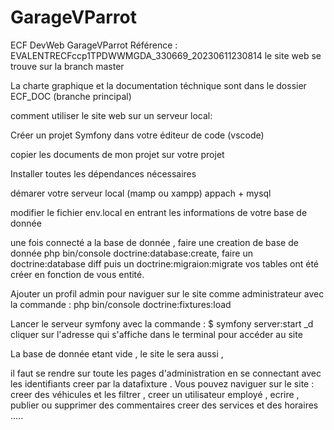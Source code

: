 # GarageVParrot
ECF DevWeb GarageVParrot
Référence : EVALENTRECFccp1TPDWWMGDA_330669_20230611230814
le site web se trouve sur la branch master

La charte graphique et la documentation téchnique sont dans le dossier ECF_DOC (branche principal)

comment utiliser le site web sur un serveur local:

Créer un projet Symfony dans votre éditeur de code (vscode)

copier les documents de mon projet sur votre projet

Installer toutes les dépendances nécessaires 

démarer votre serveur local (mamp ou xampp) appach + mysql

modifier le fichier env.local en entrant les informations de votre base de donnée

une fois connecté a la base de donnée , faire une creation de base de donnée php bin/console doctrine:database:create,
faire un doctrine:database diff puis un doctrine:migraion:migrate
vos tables ont été créer en fonction de vous entité.

Ajouter un profil admin pour naviguer sur le site comme administrateur avec la commande : php bin/console doctrine:fixtures:load 

Lancer le serveur symfony avec la commande : $ symfony server:start _d
cliquer sur l'adresse qui s'affiche dans le terminal pour accéder au site 



La base de donnée etant vide , le site le sera aussi ,

il faut se rendre sur toute les pages d'administration en se connectant avec les identifiants creer par la datafixture .
Vous pouvez naviguer sur le site : 
                                    creer des véhicules et les filtrer ,
                                    creer un utilisateur employé ,
                                    ecrire , publier ou supprimer des commentaires
                                    creer des services et des horaires 
                                    .....


